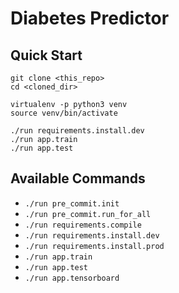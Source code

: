 # Diabetes Predictor

## Quick Start

```
git clone <this_repo>
cd <cloned_dir>

virtualenv -p python3 venv
source venv/bin/activate

./run requirements.install.dev
./run app.train
./run app.test
```

## Available Commands

- `./run pre_commit.init`
- `./run pre_commit.run_for_all`
- `./run requirements.compile`
- `./run requirements.install.dev`
- `./run requirements.install.prod`
- `./run app.train`
- `./run app.test`
- `./run app.tensorboard`
